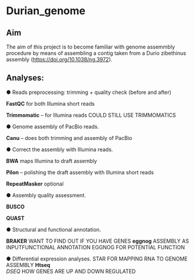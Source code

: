# Durian_genome


## Aim

The aim of this project is to become familiar with genome assemmbly procedure by means of assembling a contig taken from a Durio zibethinus assembly (https://doi.org/10.1038/ng.3972).


## Analyses:

● Reads preprocessing: trimming + quality check (before and after)

**FastQC** for both Illumina short reads

**Trimmomatic** – for Illumina reads  COULD STILL USE TRIMMOMATICS 

● Genome assembly of PacBio reads. 

**Canu** – does both trimming and assembly of PacBio

● Correct the assembly with Illumina reads.

**BWA** maps Illumina to draft assembly 

**Pilon** – polishing the draft assembly with Illumina short reads

**RepeatMasker** optional

● Assembly quality assessment.

**BUSCO**

**QUAST**

● Structural and functional annotation.

**BRAKER** WANT TO FIND OUT IF YOU HAVE GENES
**eggnog** ASSEMBLY AS INPUTFUNCTIONAL ANNOTATION EGGNOG FOR POTENTIAL FUNCTION

● Differential expression analyses. 
STAR FOR MAPPING RNA TO GENOME ASSEMBLY
**Htseq**   
*DSEQ*  HOW GENES ARE UP AND DOWN REGULATED
